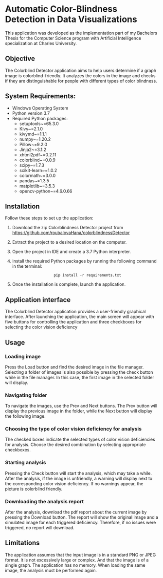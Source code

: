 # Automatic Color-Blindness Detection in Data Visualizations
This application was developed as the implementation part of my Bachelors Thesis
for the Computer Science program with Artificial Intelligence specialization
at Charles University.

## Objective
The Colorblind Detector application aims to help users determine 
if a graph image is colorblind-friendly. It analyzes the colors 
in the image and checks if they are distinguishable for people with 
different types of color blindness.

## System Requirements:
- Windows Operating System
- Python version 3.7
- Required Python packages: 
  - setuptools~=65.3.0
  - Kivy~=2.1.0
  - kivymd~=1.1.1
  - numpy~=1.20.2
  - Pillow~=9.2.0
  - Jinja2~=3.1.2
  - xhtml2pdf~=0.2.11
  - colorblind~=0.0.9
  - scipy~=1.7.3
  - scikit-learn~=1.0.2
  - colormath~=3.0.0
  - pandas~=1.3.5
  - matplotlib~=3.5.3
  - opencv-python~=4.6.0.66

## Installation
Follow these steps to set up the application:
1. Download the zip Colorblindness Detector project from https://github.com/roubalovaHana/colorblindnessDetector
2. Extract the project to a desired location on the computer.
3. Open the project in IDE and create a 3.7 Python interpreter.
4. Install the required Python packages by running the following command in the terminal:

                          pip install -r requirements.txt
5. Once the installation is complete, launch the application.

## Application interface
The Colorblind Detector application provides a user-friendly graphical interface. 
After launching the application, the main screen will appear with five buttons for 
controlling the application and three checkboxes for selecting the color vision deficiency

## Usage
### Loading image
Press the Load button and find the desired image in the file manager. Selecting a folder
of images is also possible by pressing the check button while in the file manager. In this 
case, the first image in the selected folder will display.
### Navigating folder
To navigate the images, use the Prev and Next buttons. The Prev button will display the 
previous image in the folder, while the Next button will display the following image.
### Choosing the type of color vision deficiency for analysis
The checked boxes indicate the selected types of color vision deficiencies for analysis.
Choose the desired combination by selecting appropriate checkboxes.
### Starting analysis
Pressing the Check button will start the analysis, which may take a while. After the 
analysis, if the image is unfriendly, a warning will display next to the corresponding 
color vision deficiency. If no warnings appear, the picture is colorblind friendly.
### Downloading the analysis report
After the analysis, download the pdf report about the current image by pressing the 
Download button. The report will show the original image and a simulated image for each 
triggered deficiency. Therefore, if no issues were triggered, no report will download.
## Limitations
The application assumes that the input image is in a standard PNG or JPEG format. It is not excessively large or complex. And that the image is of a single graph.
The application has no memory. When loading the same image, the analysis must be performed again.